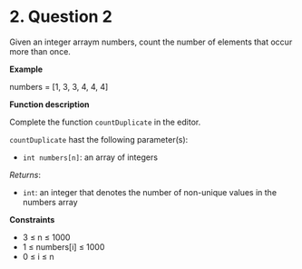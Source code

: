 # 2. Question 2

Given an integer arraym numbers, count the number of elements that occur more than once.

**Example**

numbers = [1, 3, 3, 4, 4, 4]

**Function description**

Complete the function `countDuplicate` in the editor.

`countDuplicate` hast the following parameter(s):
* `int numbers[n]`: an array of integers

*Returns*:
* `int`: an integer that denotes the number of non-unique values in the numbers array

**Constraints**

* 3 $\leq$ n $\leq$ 1000
* 1 $\leq$ numbers[i] $\leq$ 1000
* 0 $\leq$ i $\leq$ n


